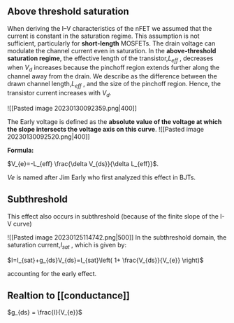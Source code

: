 
## Above threshold saturation
When deriving the I–V characteristics of the nFET we assumed that the current is constant in the saturation regime. This assumption is not sufficient, particularly for **short-length** MOSFETs. The drain voltage can modulate the channel current even in saturation. In the **above-threshold saturation regime**, the effective length of the transistor,$L_{eff}$ , decreases when $V_{d}$ increases because the pinchoff region extends further along the channel away from the drain. We describe as the difference between the drawn channel length,$L_{eff}$ , and the size of the pinchoff region. Hence, the transistor current increases with $V_{d}$.

![[Pasted image 20230130092359.png|400]]


The Early voltage is defined as the **absolute value of the voltage at which the slope intersects the voltage axis on this curve**.
![[Pasted image 20230130092520.png|400]]


**Formula:**

$V_{e}=-L_{eff} \frac{\delta V_{ds}}{\delta L_{eff}}$.

$Ve$ is named after Jim Early who first analyzed this effect in BJTs.

## Subthreshold
This effect also occurs in subthreshold (because of the finite slope of the I-V curve)

![[Pasted image 20230125114742.png|500]]
In the subthreshold domain, the saturation current,$I_{sat}$ , which is given by:

$I=I_{sat}+g_{ds}V_{ds}=I_{sat}\left( 1+ \frac{V_{ds}}{V_{e}} \right)$

accounting for the early effect.


## Realtion to [[conductance]]

$g_{ds} = \frac{I}{V_{e}}$

